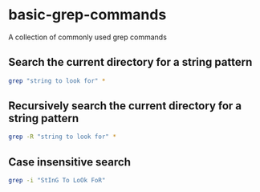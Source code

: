 # basic-grep-commands
A collection of commonly used grep commands

## Search the current directory for a string pattern
```bash
grep "string to look for" *
```

## Recursively search the current directory for a string pattern
```bash
grep -R "string to look for" *
```

## Case insensitive search
```bash
grep -i "StInG To LoOk FoR"
```
